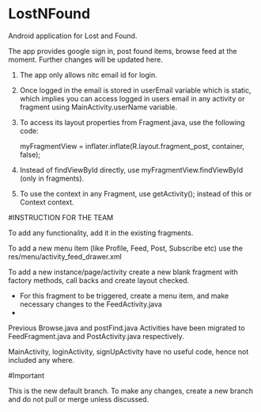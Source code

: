 # LostNFound
Android application for Lost and Found.

The app provides google sign in, post found items, browse feed at the moment. Further changes will be updated here.
1. The app only allows nitc email id for login.

2. Once logged in the email is stored in userEmail variable which is static, which implies you can access logged in users email in any activity or fragment using MainActivity.userName variable.

3. To access its layout properties from Fragment.java, use the following code:

    myFragmentView = inflater.inflate(R.layout.fragment_post, container, false);

4. Instead of findViewById directly, use myFragmentView.findViewById (only in fragments).

5. To use the context in any Fragment, use getActivity(); instead of this or Context context.

#INSTRUCTION FOR THE TEAM

To add any functionality, add it in the existing fragments.

To add a new menu item (like Profile, Feed, Post, Subscribe etc) use the res/menu/activity_feed_drawer.xml

To add a new instance/page/activity create a new blank fragment with factory methods, call backs and create layout checked.
  - For this fragment to be triggered, create a menu item, and make necessary changes to the FeedActivity.java
  - 
  
Previous Browse.java and postFind.java Activities have been migrated to FeedFragment.java and PostActivity.java respectively.

MainActivity, loginActivity, signUpActivity have no useful code, hence not included any where.


#Important

This is the new default branch. To make any changes, create a new branch and do not pull or merge unless discussed.

